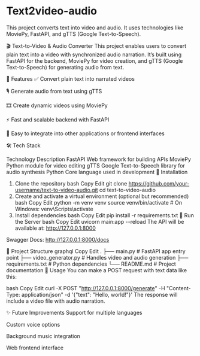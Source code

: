 # Text2video-audio
This project converts text into video and audio. It uses technologies like MoviePy, FastAPI, and gTTS (Google Text-to-Speech).

🎬 Text-to-Video & Audio Converter
This project enables users to convert plain text into a video with synchronized audio narration. It’s built using FastAPI for the backend, MoviePy for video creation, and gTTS (Google Text-to-Speech) for generating audio from text.


🚀 Features
✅ Convert plain text into narrated videos

🎙️ Generate audio from text using gTTS

🎞️ Create dynamic videos using MoviePy

⚡ Fast and scalable backend with FastAPI

🔄 Easy to integrate into other applications or frontend interfaces

🛠️ Tech Stack

Technology	Description
FastAPI	Web framework for building APIs
MoviePy	Python module for video editing
gTTS	Google Text-to-Speech library for audio synthesis
Python	Core language used in development
🧰 Installation
1. Clone the repository
bash
Copy
Edit
git clone https://github.com/your-username/text-to-video-audio.git
cd text-to-video-audio
2. Create and activate a virtual environment (optional but recommended)
bash
Copy
Edit
python -m venv venv
source venv/bin/activate  # On Windows: venv\Scripts\activate
3. Install dependencies
bash
Copy
Edit
pip install -r requirements.txt
🚦 Run the Server
bash
Copy
Edit
uvicorn main:app --reload
The API will be available at: http://127.0.0.1:8000

Swagger Docs: http://127.0.0.1:8000/docs

📂 Project Structure
graphql
Copy
Edit
.
├── main.py                 # FastAPI app entry point
├── video_generator.py      # Handles video and audio generation
├── requirements.txt        # Python dependencies
└── README.md               # Project documentation
📌 Usage
You can make a POST request with text data like this:

bash
Copy
Edit
curl -X POST "http://127.0.0.1:8000/generate" -H "Content-Type: application/json" -d '{"text": "Hello, world!"}'
The response will include a video file with audio narration.

✨ Future Improvements
Support for multiple languages

Custom voice options

Background music integration

Web frontend interface


